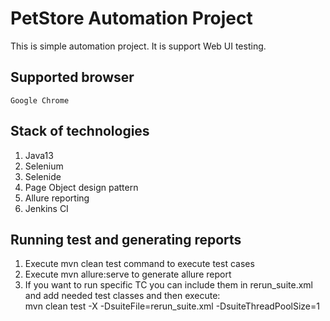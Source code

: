 # PetStore Automation Project
This is simple automation project. It is support  Web UI testing.

## Supported browser
    Google Chrome

## Stack of technologies
1. Java13
2. Selenium
3. Selenide
4. Page Object design pattern
5. Allure reporting
6. Jenkins CI

## Running test and generating reports
1. Execute mvn clean test command to execute test cases
2. Execute mvn allure:serve to generate allure report
3. If you want to run specific TC you can include them in rerun_suite.xml and add needed test classes and then execute: <br /> 
mvn clean test -X -DsuiteFile=rerun_suite.xml -DsuiteThreadPoolSize=1 